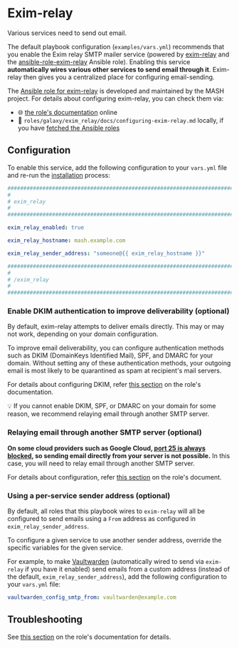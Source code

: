 <!--
SPDX-FileCopyrightText: 2018 - 2024 Slavi Pantaleev
SPDX-FileCopyrightText: 2019 Eduardo Beltrame
SPDX-FileCopyrightText: 2020 - 2025 MDAD project contributors
SPDX-FileCopyrightText: 2024 - 2025 Suguru Hirahara

SPDX-License-Identifier: AGPL-3.0-or-later
-->

# Exim-relay

Various services need to send out email.

The default playbook configuration (`examples/vars.yml`) recommends that you enable the Exim relay SMTP mailer service (powered by [exim-relay](https://github.com/devture/exim-relay) and the [ansible-role-exim-relay](https://github.com/mother-of-all-self-hosting/ansible-role-exim-relay) Ansible role). Enabling this service **automatically wires various other services to send email through it**. Exim-relay then gives you a centralized place for configuring email-sending.

The [Ansible role for exim-relay](https://github.com/mother-of-all-self-hosting/ansible-role-exim-relay) is developed and maintained by the MASH project. For details about configuring exim-relay, you can check them via:
- 🌐 [the role's documentation](https://github.com/mother-of-all-self-hosting/ansible-role-exim-relay/blob/main/docs/configuring-exim-relay.md) online
- 📁 `roles/galaxy/exim_relay/docs/configuring-exim-relay.md` locally, if you have [fetched the Ansible roles](../installing.md)

## Configuration

To enable this service, add the following configuration to your `vars.yml` file and re-run the [installation](../installing.md) process:

```yaml
########################################################################
#                                                                      #
# exim_relay                                                           #
#                                                                      #
########################################################################

exim_relay_enabled: true

exim_relay_hostname: mash.example.com

exim_relay_sender_address: "someone@{{ exim_relay_hostname }}"

########################################################################
#                                                                      #
# /exim_relay                                                          #
#                                                                      #
########################################################################
```

### Enable DKIM authentication to improve deliverability (optional)

By default, exim-relay attempts to deliver emails directly. This may or may not work, depending on your domain configuration.

To improve email deliverability, you can configure authentication methods such as DKIM (DomainKeys Identified Mail), SPF, and DMARC for your domain. Without setting any of these authentication methods, your outgoing email is most likely to be quarantined as spam at recipient's mail servers.

For details about configuring DKIM, refer [this section](https://github.com/mother-of-all-self-hosting/ansible-role-exim-relay/blob/main/docs/configuring-exim-relay.md#enable-dkim-support-optional) on the role's documentation.

💡 If you cannot enable DKIM, SPF, or DMARC on your domain for some reason, we recommend relaying email through another SMTP server.

### Relaying email through another SMTP server (optional)

**On some cloud providers such as Google Cloud, [port 25 is always blocked](https://cloud.google.com/compute/docs/tutorials/sending-mail/), so sending email directly from your server is not possible.** In this case, you will need to relay email through another SMTP server.

For details about configuration, refer [this section](https://github.com/mother-of-all-self-hosting/ansible-role-exim-relay/blob/main/docs/configuring-exim-relay.md#relaying-email-through-another-smtp-server) on the role's document.

### Using a per-service sender address (optional)

By default, all roles that this playbook wires to `exim-relay` will all be configured to send emails using a `From` address as configured in `exim_relay_sender_address`.

To configure a given service to use another sender address, override the specific variables for the given service.

For example, to make [Vaultwarden](vaultwarden.md) (automatically wired to send via `exim-relay` if you have it enabled) send emails from a custom address (instead of the default, `exim_relay_sender_address`), add the following configuration to your `vars.yml` file:

```yml
vaultwarden_config_smtp_from: vaultwarden@example.com
```

## Troubleshooting

See [this section](https://github.com/mother-of-all-self-hosting/ansible-role-exim-relay/blob/main/docs/configuring-exim-relay.md#troubleshooting) on the role's documentation for details.
